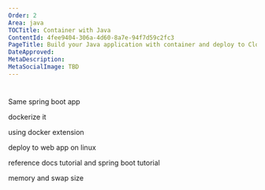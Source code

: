 ```yaml
---
Order: 2
Area: java
TOCTitle: Container with Java
ContentId: 4fee9404-306a-4d60-8a7e-94f7d59c2fc3
PageTitle: Build your Java application with container and deploy to Cloud
DateApproved:
MetaDescription:
MetaSocialImage: TBD
---
```

#

Same spring boot app

dockerize it

using docker extension

deploy to web app on linux

reference docs tutorial and spring boot tutorial

memory and swap size